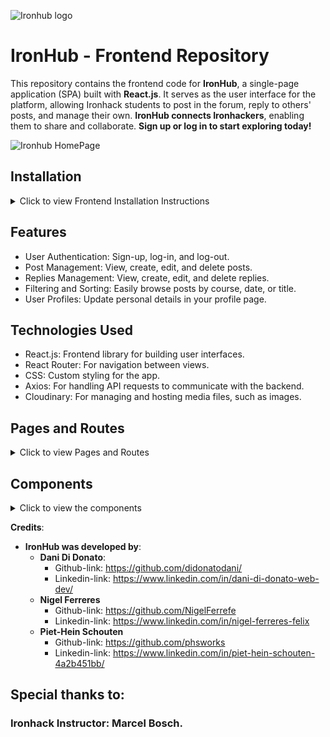 ![Ironhub logo](https://github.com/user-attachments/assets/b27d8d39-3f79-4c7d-9fae-32a4f89bebab)

# IronHub - Frontend Repository

This repository contains the frontend code for **IronHub**, a single-page application (SPA) built with **React.js**. It serves as the user interface for the platform, allowing Ironhack students to post in the forum, reply to others' posts, and manage their own. **IronHub connects Ironhackers**, enabling them to share and collaborate. **Sign up or log in to start exploring today!**  

                           
![Ironhub HomePage](https://github.com/user-attachments/assets/e330ac2f-8a8f-45d5-99dd-549c478ab72b)  

                               

## Installation
<details>
  <summary>Click to view Frontend Installation Instructions</summary>

  To install and run the **IronHub** frontend web app locally, follow these steps:

  1) Clone the Frontend Repository:
     ``bash
     git clone *frontend-repository-url*

  3) Navigate to the Project Directory:
     cd <frontend-directory>
  
  5) Install the required dependencies:
     npm install react react-router-dom axios cloudinary
  
      Required Dependencies:
         - react - Frontend library for building user interfaces.
         - react-router-dom - For handling navigation between pages.
         - axios - To make HTTP requests to the backend.
         - cloudinary - For image storage and retrieval

  4) Run the development server:
     npm run dev
     
</details>

## Features
- User Authentication: Sign-up, log-in, and log-out.
- Post Management: View, create, edit, and delete posts.
- Replies Management: View, create, edit, and delete replies.
- Filtering and Sorting: Easily browse posts by course, date, or title.
- User Profiles: Update personal details in your profile page.
  
## Technologies Used
- React.js: Frontend library for building user interfaces.
- React Router: For navigation between views.
- CSS: Custom styling for the app.
- Axios: For handling API requests to communicate with the backend.
- Cloudinary: For managing and hosting media files, such as images.


## Pages and Routes
<details>
  <summary>Click to view Pages and Routes</summary>
  
  1. **Homepage**  
     - **Path:** `/`  
     - **Description:** Displays a brief introduction to IronHub. Includes navigation to the "About" page and buttons for login/sign-up actions.  

  2. **About**  
     - **Path:** `/about`  
     - **Description:** Contains information about the platform and its creators. Provides links to sign-up and log-in pages.  

  3. **Sign-Up**  
     - **Path:** `/auth/signup`  
     - **Description:** A public page with a form to create an account.  

  4. **Log-In**  
     - **Path:** `/auth/login`  
     - **Description:** A public page where users can log in to the platform.  

  5. **Posts**  
     - **Path:** `/posts/`  
     - **Description:** Displays all posts with options to filter, sort, and search. Utilizes the **PostCard** component for each post.  

  6. **Create Post**  
     - **Path:** `/newpost`  
     - **Description:** A private page where users can create a new post.  

  7. **Post Details**  
     - **Path:** `/posts/:_id`  
     - **Description:** Displays the full details of a single post, including options for the owner to edit or delete the post. Below, the user can see replies to the post and can reply to them as well. The     owners of the replies can edit them too.
       
  8. **Profile**  
     - **Path:** `/:userId`  
     - **Description:** Shows the user's profile information and allows updates.  

  9. **Error Page**  
     - **Path:** `*`  
     - **Description:** Displays an error page for any undefined routes.  
</details>

## Components
<details>
  <summary>Click to view the components</summary> 

  - **AboutCard**: Displays info about the creators.
  - **Footer**: The bottom section of the app.
  - **Forms**: Handles login, signup, and post and reply creation and edition forms.
  - **IsPrivate**: Ensures access to certain pages for authenticated users.
  - **IsPublic**: Ensures access to certain pages for unauthenticated users.
  - **Navbar**: Navigation bar with links to various sections.
  - **Popups**: Modal dialogs for messages or confirmations.
  - **PostCard**: Displays a post summary.
  - **ProfileCard**: Shows user profile information.
  - **ReplyCard**: Displays a post reply.
  - **Searchbar**: Allows searching posts by title.

  These components are reusable and help maintain a modular structure.
</details>

**Credits**:  

- **IronHub was developed by**:
  - **Dani Di Donato**:
    - Github-link: https://github.com/didonatodani/
    - Linkedin-link: https://www.linkedin.com/in/dani-di-donato-web-dev/
  - **Nigel Ferreres**
    - Github-link: https://github.com/NigelFerrefe
    - Linkedin-link: https://www.linkedin.com/in/nigel-ferreres-felix 
  - **Piet-Hein Schouten**
    - Github-link: https://github.com/phsworks 
    - Linkedin-link: https://www.linkedin.com/in/piet-hein-schouten-4a2b451bb/
    
## Special thanks to:

### Ironhack Instructor: Marcel Bosch.
